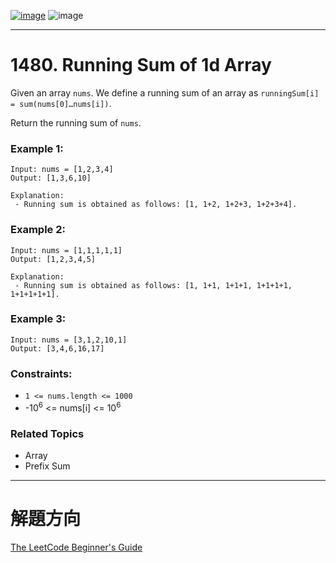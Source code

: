 [![image](https://img.shields.io/badge/Leetcode-Link-blue?logo=leetcode)](https://leetcode.com/problems/running-sum-of-1d-array/)
![image](https://img.shields.io/badge/Difficulty-Easy-green)

---

# 1480. Running Sum of 1d Array

Given an array `nums`. We define a running sum of an array as `runningSum[i] = sum(nums[0]…nums[i])`.

Return the running sum of `nums`.

### Example 1:

```
Input: nums = [1,2,3,4]
Output: [1,3,6,10]

Explanation:
 - Running sum is obtained as follows: [1, 1+2, 1+2+3, 1+2+3+4].
```

### Example 2:

```
Input: nums = [1,1,1,1,1]
Output: [1,2,3,4,5]

Explanation:
 - Running sum is obtained as follows: [1, 1+1, 1+1+1, 1+1+1+1, 1+1+1+1+1].
```

### Example 3:

```
Input: nums = [3,1,2,10,1]
Output: [3,4,6,16,17]
```

### Constraints:

- `1 <= nums.length <= 1000`
- -$10^6$ <= nums[i] <= $10^6$

### Related Topics

- Array
- Prefix Sum
  
---

# 解題方向

[The LeetCode Beginner's Guide](https://leetcode.com/explore/learn/card/the-leetcode-beginners-guide/692/challenge-problems/4422/)